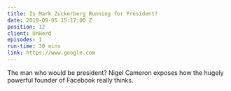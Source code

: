```yaml
---
title: Is Mark Zuckerberg Running for President?
date: 2019-09-05 15:17:00 Z
position: 12
client: UnHerd
episodes: 1
run-time: 30 mins
link: https://www.google.com
---
```


The man who would be president? Nigel Cameron exposes how the hugely powerful founder of Facebook really thinks. 
